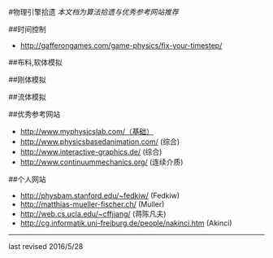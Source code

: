 #物理引擎拾遗
*本文档为算法拾遗与优秀参考网站推荐* 

##时间控制
 * http://gafferongames.com/game-physics/fix-your-timestep/ 
 
##布料,软体模拟

##刚体模拟
 
##流体模拟

 
 
##优秀参考网站
 * http://www.myphysicslab.com/（基础）
 * http://www.physicsbasedanimation.com/ (综合)
 * http://www.interactive-graphics.de/ (综合)
 * http://www.continuummechanics.org/ (连续介质)

##个人网站
 * http://physbam.stanford.edu/~fedkiw/ (Fedkiw)
 * http://matthias-mueller-fischer.ch/ (Muller)
 * http://web.cs.ucla.edu/~cffjiang/ (蒋陈凡夫)
 * http://cg.informatik.uni-freiburg.de/people/nakinci.htm (Akinci)
 
 
 - - -
 last revised 2016/5/28
